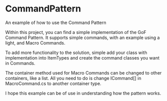# CommandPattern
An example of how to use the Command Pattern

Within this project, you can find a simple implementation of the GoF Command Pattern.
It supports simple commands, with an example using a light, and Macro Commands.

To add more functionality to the solution, simple add your class with implementation
into ItemTypes and create the command classes you want in Commands.

The container method used for Macro Commands can be changed to other containers, like a list.
All you need to do is change ICommand[] in MacroCommand.cs to another container type.

I hope this example can be of use in understanding how the pattern works.
